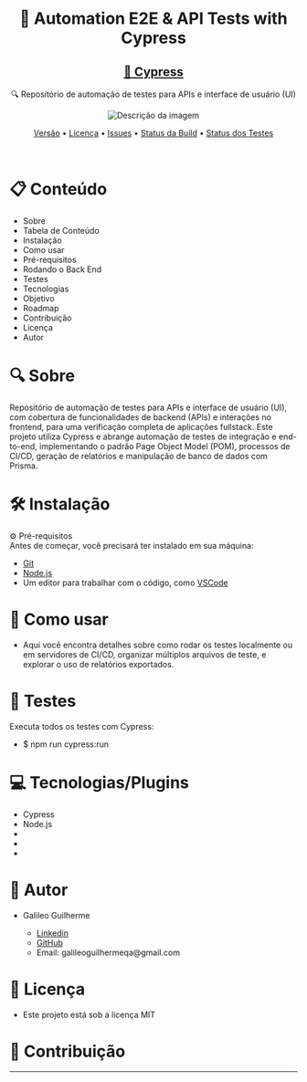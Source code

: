 <h1 align="center">🔧 Automation E2E & API Tests with Cypress</h1>

<h2 align="center"> 
  <a href="https://www.cypress.io/">🚀 Cypress</a> 
</h2> 
<p align="center">🔍 Repositório de automação de testes para APIs e interface de usuário (UI)</p>

<p align="center">
  <img src="https://pbs.twimg.com/profile_images/1512090708181725184/KAPAXmDg_400x400.jpg" alt="Descrição da imagem">
</p>

<p align="center"> 
  <a href="https://img.shields.io/github/v/release/seu-usuario/seu-repositorio">Versão</a>
  • <a href="https://img.shields.io/github/license/seu-usuario/seu-repositorio">Licença</a> 
  • <a href="https://img.shields.io/github/issues/seu-usuario/seu-repositorio">Issues</a> 
  • <a href="https://img.shields.io/github/actions/workflow/status/seu-usuario/seu-repositorio/ci.yml">Status da Build</a> 
  • <a href="https://img.shields.io/github/test-status/seu-usuario/seu-repositorio">Status dos Testes</a> 
</p>
<br>

# 📋 Conteúdo
<ul>
<li>Sobre</li>
<li>Tabela de Conteúdo</li>
<li>Instalação</li>
<li>Como usar</li>
<li>Pré-requisitos</li>
<li>Rodando o Back End</li>
<li>Testes</li>
<li>Tecnologias</li>
<li>Objetivo</li>
<li>Roadmap</li>
<li>Contribuição</li>
<li>Licença</li>
<li>Autor</li>
</ul>

# 🔍 Sobre
<p>
  Repositório de automação de testes para APIs e interface de usuário (UI), com cobertura de funcionalidades de backend (APIs) e interações no frontend, para uma verificação completa de aplicações fullstack. Este projeto utiliza Cypress e abrange automação de testes de integração e end-to-end, implementando o padrão Page Object Model (POM), processos de CI/CD, geração de relatórios e manipulação de banco de dados com Prisma.
</p>

# 🛠 Instalação
⚙️ Pré-requisitos<br>
Antes de começar, você precisará ter instalado em sua máquina:

<ul>
  <li><a href="https://git-scm.com/downloads">Git</a></li>
  <li><a href="https://nodejs.org/pt/download/prebuilt-installer">Node.js</a></li>
  <li>Um editor para trabalhar com o código, como <a href="https://code.visualstudio.com/download">VSCode</a></li>
</ul>

# 🚀 Como usar
<ul><li>Aqui você encontra detalhes sobre como rodar os testes localmente ou em servidores de CI/CD, organizar múltiplos arquivos de teste, e explorar o uso de relatórios exportados.</li></ul>

# 🧪 Testes
Executa todos os testes com Cypress:
<ul><li>$ npm run cypress:run</li></ul>

# 💻 Tecnologias/Plugins
<ul>
  <li>Cypress</li>
  <li>Node.js</li>
  <li></li>
  <li></li>
  <li></li>
</ul>

# 👤 Autor
<ul>
  <li>Galileo Guilherme</li>
  <ul>
    <li><a href="https://www.linkedin.com/in/galileo-guilherme-01996693/">Linkedin</a></li>
    <li><a href="https://github.com/GalileoGuilherme">GitHub</a></li>
    <li>Email: galileoguilhermeqa@gmail.com</li>
  </ul>
</ul>

# 📝 Licença
<ul><li>Este projeto está sob a licença MIT </li></ul>

# 🔗 Contribuição
*******


